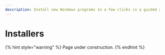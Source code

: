 ```yaml
---
description: Install new Windows programs in a few clicks in a guided and easy process.
---
```


# Installers

{% hint style="warning" %}
Page under construction.
{% endhint %}

